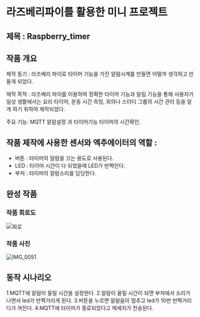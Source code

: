 # 라즈베리파이를 활용한 미니 프로젝트
## 제목 : Raspberry_timer
## 작품 개요 
제작 동기 : 라즈베리 파이로 타이머 기능을 가진 알람시계를 만들면 어떨까 생각하고 만들게 되었다.

제작 목적 : 라즈베리 파이를 이용하여 정확한 타이머 기능과 알림 기능을 통해 사용자가 일상 생활에서는 요리 타이머, 운동 시간 측정, 회의나 스터디 그룹의 시간 관리 등을 알게 하기 위하여 제작되었다.

주요 기능: MQTT 알람설정 과 타이머기능 타이머의 시간확인.
## 작품 제작에 사용한 센서와 엑추에이터의 역할 :
 - 버튼 : 타이머의 알람을 끄는 용도로 사용된다.
 - LED : 타이머 시간이 다 되었을때 LED가 반짝인다.
 - 부저 : 타이머의 알람소리를 담당한다.
## 완성 작품
### 작품 회로도
![회로](https://github.com/skarb0624/Raspberry_timer/assets/131341020/ee02364b-0350-4f91-a088-c55966e570e4)
### 작품 사진
![IMG_0051](https://github.com/skarb0624/Raspberry_timer/assets/131341020/1fa3b706-a0ca-4d46-9aaf-ccd798f14018)
## 동작 시나리오
1.MQTT에 알람이 울릴 시간을 설정한다.
2.알람이 울릴 시간이 되면 부저에서 소리가 나면서 led가 반짝거리게 된다.
3.버튼을 누르면 알람음이 멈추고 led가 10번 반짝거리다가 꺼진다.
4.MQTT에 타이머가 종료되었다고 메세지가 전송된다.



